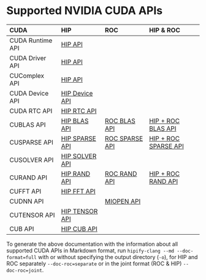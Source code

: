 <head>
  <meta charset="UTF-8">
  <meta name="description" content="NVIDIA CUDA APIs supported by HIPIFY">

  <meta name="keywords" content="HIPIFY, ROCm, NVIDIA, CUDA, CUDA2HIP, hipify-clang, hipify-perl">
</head>

# Supported NVIDIA CUDA APIs

|     **CUDA**     | **HIP**                                                           |                            **ROC**                        |                            **HIP & ROC**                                |
|:-----------------|:------------------------------------------------------------------|:----------------------------------------------------------|:------------------------------------------------------------------------|
| CUDA Runtime API | [HIP API](tables/CUDA_Runtime_API_functions_supported_by_HIP.md)  |                                                           |                                                                         |
| CUDA Driver API  | [HIP API](tables/CUDA_Driver_API_functions_supported_by_HIP.md)   |                                                           |                                                                         |
| CUComplex API    | [HIP API](tables/cuComplex_API_supported_by_HIP.md)               |                                                           |                                                                         |
| CUDA Device API  | [HIP Device API](tables/CUDA_Device_API_supported_by_HIP.md)      |                                                           |                                                                         |
| CUDA RTC API     | [HIP RTC API](tables/CUDA_RTC_API_supported_by_HIP.md)            |                                                           |                                                                         |
| CUBLAS API       | [HIP BLAS API](tables/CUBLAS_API_supported_by_HIP.md)             | [ROC BLAS API](tables/CUBLAS_API_supported_by_ROC.md)     | [HIP + ROC BLAS API](tables/CUBLAS_API_supported_by_HIP_and_ROC.md)     |
| CUSPARSE API     | [HIP SPARSE API](tables/CUSPARSE_API_supported_by_HIP.md)         | [ROC SPARSE API](tables/CUSPARSE_API_supported_by_ROC.md) | [HIP + ROC SPARSE API](tables/CUSPARSE_API_supported_by_HIP_and_ROC.md) |
| CUSOLVER API     | [HIP SOLVER API](tables/CUSOLVER_API_supported_by_HIP.md)         |                                                           |                                                                         |
| CURAND API       | [HIP RAND API](tables/CURAND_API_supported_by_HIP.md)             | [ROC RAND API](tables/CURAND_API_supported_by_ROC.md)     | [HIP + ROC RAND API](tables/CURAND_API_supported_by_HIP_and_ROC.md)     |
| CUFFT API        | [HIP FFT API](tables/CUFFT_API_supported_by_HIP.md)               |                                                           |                                                                         |
| CUDNN API        |                                                                   | [MIOPEN API](tables/CUDNN_API_supported_by_MIOPEN.md)     |                                                                         |
| CUTENSOR API     | [HIP TENSOR API](tables/CUTENSOR_API_supported_by_HIP.md)         |                                                           |                                                                         |
| CUB API          | [HIP CUB API](tables/CUB_API_supported_by_HIP.md)                 |                                                           |                                                                         |

To generate the above documentation with the information about all supported CUDA APIs in Markdown format, run `hipify-clang --md --doc-format=full` with or without specifying the output directory (`-o`), for HIP and ROC separately `--doc-roc=separate` or in the joint format (ROC & HIP) `--doc-roc=joint`.
